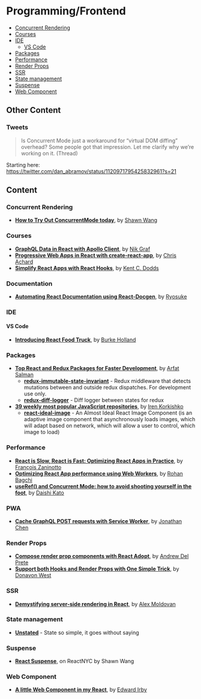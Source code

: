 # Programming/Frontend

<!-- prettier-ignore-start -->
<!-- TOC depthFrom:3 -->

- [Concurrent Rendering](#concurrent-rendering)
- [Courses](#courses)
- [IDE](#ide)
  - [VS Code](#vs-code)
- [Packages](#packages)
- [Performance](#performance)
- [Render Props](#render-props)
- [SSR](#ssr)
- [State management](#state-management)
- [Suspense](#suspense)
- [Web Component](#web-component)

<!-- /TOC -->
<!-- prettier-ignore-end -->

## Other Content

### Tweets

> Is Concurrent Mode just a workaround for “virtual DOM diffing” overhead? Some people got that impression. Let me clarify why we’re working on it. (Thread)

Starting here: https://twitter.com/dan_abramov/status/1120971795425832961?s=21

## Content

### Concurrent Rendering

- **[How to Try Out ConcurrentMode today](https://github.com/sw-yx/fresh-concurrent-react)**, by [Shawn Wang](https://github.com/sw-yx)

### Courses

- **[GraphQL Data in React with Apollo Client](https://egghead.io/courses/graphql-data-in-react-with-apollo-client)**, by [Nik Graf](https://egghead.io/instructors/nik-graf)
- **[Progressive Web Apps in React with create-react-app](https://egghead.io/courses/progressive-web-apps-in-react-with-create-react-app)**, by [Chris Achard](https://egghead.io/instructors/chris-achard)
- **[Simplify React Apps with React Hooks](https://egghead.io/courses/simplify-react-apps-with-react-hooks)**, by [Kent C. Dodds](https://egghead.io/instructors/kentcdodds)

### Documentation

- **[Automating React Documentation using React-Docgen](https://medium.com/@whoisryosuke/automating-react-documentation-using-react-docgen-%EF%B8%8F-3e1b2e2b0c0b)**, by [Ryosuke](https://medium.com/@whoisryosuke)

### IDE

#### VS Code

- **[Introducing React Food Truck](https://burkeknowswords.com/introducing-react-food-truck-b23ea1e2cf79)**, by [Burke Holland](https://burkeknowswords.com/@burkeholland)

### Packages

- **[Top React and Redux Packages for Faster Development](https://codeburst.io/top-react-and-redux-packages-for-faster-development-5fa0ace42fe7)**, by [Arfat Salman](https://codeburst.io/@arfatsalman)
  - **[redux-immutable-state-invariant](https://github.com/leoasis/redux-immutable-state-invariant)** - Redux middleware that detects mutations between and outside redux dispatches. For development use only.
  - **[redux-diff-logger](https://github.com/evgenyrodionov/redux-diff-logger)** - Diff logger between states for redux
- **[39 weekly most popular JavaScript repositories](https://itnext.io/39-most-popular-javascript-open-source-projects-on-github-june-2018-bae92be1a886)**, by [Iren Korkishko](https://itnext.io/@Iren.Korkishko)
  - **[react-ideal-image](https://github.com/stereobooster/react-ideal-image)** - An Almost Ideal React Image Component (is an adaptive image component that asynchronously loads images, which will adapt based on network, which will allow a user to control, which image to load)

### Performance

- **[React is Slow, React is Fast: Optimizing React Apps in Practice](https://medium.com/dailyjs/react-is-slow-react-is-fast-optimizing-react-apps-in-practice-394176a11fba)**, by [François Zaninotto](https://medium.com/@francoisz)
- **[Optimizing React App performance using Web Workers](https://medium.com/prolanceer/optimizing-react-app-performance-using-web-workers-79266afd4a7)**, by [Rohan Bagchi](https://medium.com/@rohanbagchi)
- **[useRef() and Concurrent Mode: how to avoid shooting yourself in the foot](https://frontarm.com/daishi-kato/use-ref-in-concurrent-mode/)**, by [Daishi Kato](https://frontarm.com/daishi-kato/)

### PWA

- **[Cache GraphQL POST requests with Service Worker](https://medium.com/@jono/cache-graphql-post-requests-with-service-worker-100a822a388a)**, by [Jonathan Chen](https://medium.com/@jono)

### Render Props

- **[Compose render prop components with React Adopt](https://egghead.io/lessons/react-compose-render-prop-components-with-react-adopt)**, by [Andrew Del Prete](https://egghead.io/instructors/andrew-del-prete)
- **[Support both Hooks and Render Props with One Simple Trick](https://americanexpress.io/hydra/)**, by [Donavon West](https://americanexpress.io/u/donavon/)

### SSR

- **[Demystifying server-side rendering in React](https://medium.freecodecamp.org/demystifying-reacts-server-side-render-de335d408fe4)**, by [Alex Moldovan](https://medium.freecodecamp.org/@alexnm)

### State management

- **[Unstated](https://github.com/jamiebuilds/unstated)** - State so simple, it goes without saying

### Suspense

- **[React Suspense](https://youtu.be/eRvbh5C6Lj0)**, on ReactNYC by Shawn Wang

### Web Component

- **[A little Web Component in my React](https://itnext.io/a-little-web-component-in-my-react-3c66a918ea99)**, by [Edward Irby](https://itnext.io/@edwardirby)
